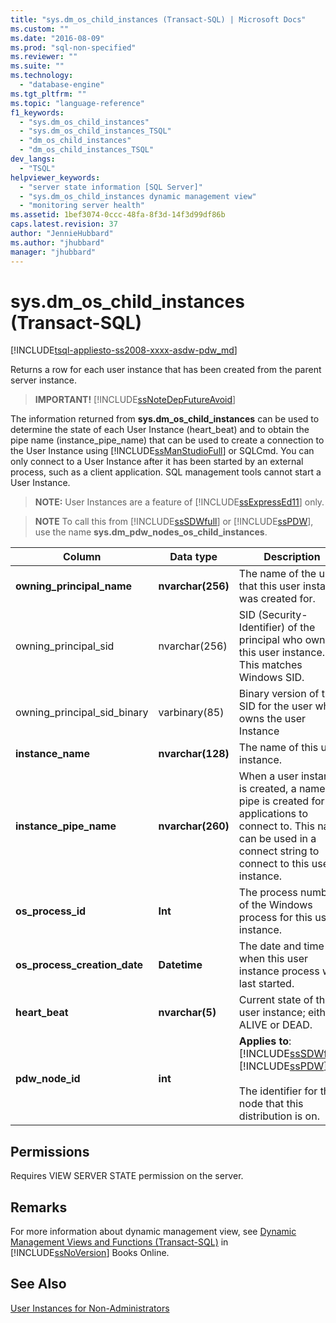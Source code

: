 ```yaml
---
title: "sys.dm_os_child_instances (Transact-SQL) | Microsoft Docs"
ms.custom: ""
ms.date: "2016-08-09"
ms.prod: "sql-non-specified"
ms.reviewer: ""
ms.suite: ""
ms.technology: 
  - "database-engine"
ms.tgt_pltfrm: ""
ms.topic: "language-reference"
f1_keywords: 
  - "sys.dm_os_child_instances"
  - "sys.dm_os_child_instances_TSQL"
  - "dm_os_child_instances"
  - "dm_os_child_instances_TSQL"
dev_langs: 
  - "TSQL"
helpviewer_keywords: 
  - "server state information [SQL Server]"
  - "sys.dm_os_child_instances dynamic management view"
  - "monitoring server health"
ms.assetid: 1bef3074-0ccc-48fa-8f3d-14f3d99df86b
caps.latest.revision: 37
author: "JennieHubbard"
ms.author: "jhubbard"
manager: "jhubbard"
---
```

# sys.dm_os_child_instances (Transact-SQL)
[!INCLUDE[tsql-appliesto-ss2008-xxxx-asdw-pdw_md](../../includes/tsql-appliesto-ss2008-xxxx-asdw-pdw-md.md)]

  Returns a row for each user instance that has been created from the parent server instance.  
  
> **IMPORTANT!** [!INCLUDE[ssNoteDepFutureAvoid](../../includes/ssnotedepfutureavoid-md.md)]  
  
 The information returned from **sys.dm_os_child_instances** can be used to determine the state of each User Instance (heart_beat) and to obtain the pipe name (instance_pipe_name) that can be used to create a connection to the User Instance using [!INCLUDE[ssManStudioFull](../../includes/ssmanstudiofull-md.md)] or SQLCmd. You can only connect to a User Instance after it has been started by an external process, such as a client application. SQL management tools cannot start a User Instance.  
  
> **NOTE:** User Instances are a feature of [!INCLUDE[ssExpressEd11](../../includes/ssexpressed11-md.md)] only.  
  
> **NOTE** To call this from [!INCLUDE[ssSDWfull](../../includes/sssdwfull-md.md)] or [!INCLUDE[ssPDW](../../includes/sspdw-md.md)], use the name **sys.dm_pdw_nodes_os_child_instances**.  
  
|Column|Data type|Description|  
|------------|---------------|-----------------|  
|**owning_principal_name**|**nvarchar(256)**|The name of the user that this user instance was created for.|  
|owning_principal_sid|nvarchar(256)|SID (Security-Identifier) of the principal who owns this user instance. This matches Windows SID.|  
|owning_principal_sid_binary|varbinary(85)|Binary version of the SID for the user who owns the user Instance|  
|**instance_name**|**nvarchar(128)**|The name of this user instance.|  
|**instance_pipe_name**|**nvarchar(260)**|When a user instance is created, a named pipe is created for applications to connect to. This name can be used in a connect string to connect to this user instance.|  
|**os_process_id**|**Int**|The process number of the Windows process for this user instance.|  
|**os_process_creation_date**|**Datetime**|The date and time when this user instance process was last started.|  
|**heart_beat**|**nvarchar(5)**|Current state of this user instance; either ALIVE or DEAD.|  
|**pdw_node_id**|**int**|**Applies to**: [!INCLUDE[ssSDWfull](../../includes/sssdwfull-md.md)], [!INCLUDE[ssPDW](../../includes/sspdw-md.md)]<br /><br /> The identifier for the node that this distribution is on.|  
  
## Permissions  
 Requires VIEW SERVER STATE permission on the server.  
  
## Remarks  
 For more information about dynamic management view, see [Dynamic Management Views and Functions &#40;Transact-SQL&#41;](~/relational-databases/system-dynamic-management-views/system-dynamic-management-views.md) in [!INCLUDE[ssNoVersion](../../includes/ssnoversion-md.md)] Books Online.  
  
## See Also  
 [User Instances for Non-Administrators](http://msdn.microsoft.com/en-us/85385aae-10fb-4f8b-9eeb-cce2ee7da019)  
  
  


